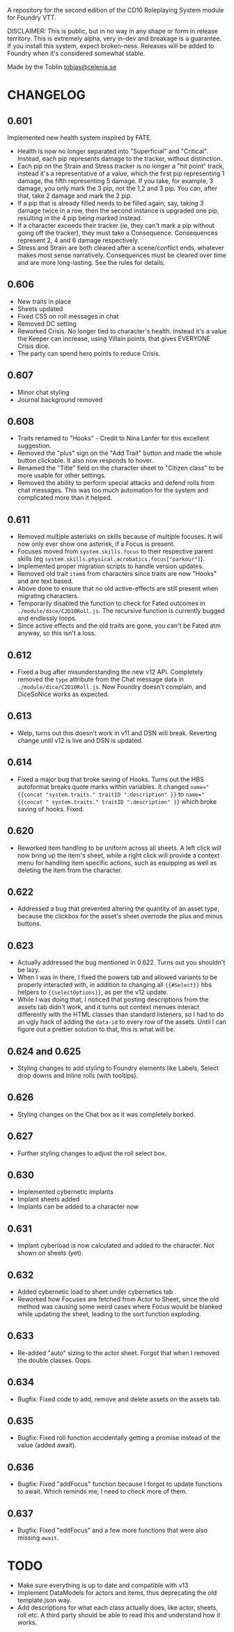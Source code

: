 A repository for the second edition of the CD10 Roleplaying System module for Foundry VTT.

DISCLAIMER:
This is public, but in no way in any shape or form in release territory. This is extremely alpha, very in-dev and breakage is a guarantee. If you install this system, expect broken-ness. Releases will be added to Foundry when it's considered somewhat stable.

Made by the Toblin
tobias@celenia.se

# CHANGELOG 
## 0.601
Implemented new health system inspired by FATE.
- Health is now no longer separated into "Superficial" and "Critical". Instead, each pip represents damage to the tracker, without  distinction. 
- Each pip on the Strain and Stress tracker is no longer a "hit point" track, instead it's a representative of a value, which the first pip representing 1 damage, the fifth representing 5 damage. If you take, for example, 3 damage, you only mark the 3 pip, not the 1,2 and 3 pip. You can, after that, take 2 damage and mark the 2 pip. 
- If a pip that is already filled needs to be filled again, say, taking 3 damage twice in a row, then the second instance is upgraded one pip, resulting in the 4 pip being marked instead.
- If a character exceeds their tracker (ie, they can't mark a pip without going off the tracker), they must take a Consequence. Consequences represent 2, 4 and 6 damage respectively.
- Stress and Strain are both cleared after a scene/conflict ends, whatever makes most sense narratively. Consequences must be cleared over time and are more long-lasting. See the rules for details.

## 0.606
- New traits in place
- Sheets updated
- Fixed CSS on roll messages in chat
- Removed DC setting
- Reworked Crisis. No longer tied to character's health. Instead it's a value the Keeper can increase, using Villain points, that gives EVERYONE Crisis dice. 
- The party can spend hero points to reduce Crisis.

## 0.607
- Minor chat styling
- Journal background removed

## 0.608
- Traits renamed to "Hooks" - Credit to Nina Lanfer for this excellent suggestion.
- Removed the "plus" sign on the "Add Trait" button and made the whole button clickable. It also now responds to hover.
- Renamed the "Title" field on the character sheet to "Citizen class" to be more usable for other settings.
- Removed the ability to perform special attacks and defend rolls from chat messages.  This was too much automation for the system and complicated more than it helped.

## 0.611
- Removed multiple asterisks on skills because of multiple focuses. It will now only ever show one asterisk, if a Focus is present.
- Focuses moved from `system.skills.focus` to their respective parent skills (eg `system.skills.physical.acrobatics.focus["parkour"]`).
- Implemented proper migration scripts to handle version updates.
- Removed old trait `item`s from characters since traits are now "Hooks" and are text based.
- Above done to ensure that no old active-effects are still present when migrating characters.
- Temporarily disabled the function to check for Fated outcomes in `./module/dice/C2D10Roll.js`. The recursive function is currently bugged and endlessly loops.
- Since active effects and the old traits are gone, you can't be Fated atm anyway, so this isn't a loss.

## 0.612
- Fixed a bug after misunderstanding the new v12 API. Completely removed the `type` attribute from the Chat message data in `./module/dice/C2D10Roll.js`. Now Foundry doesn't complain, and DiceSoNice works as expected.

## 0.613
- Welp, turns out this doesn't work in v11 and DSN will break. Reverting change until v12 is live and DSN is updated.

## 0.614
- Fixed a major bug that broke saving of Hooks. Turns out the HBS autoformat breaks quote marks within variables. It changed `name="{{concat "system.traits." traitID ".description" }}` to `name="{{concat " system.traits." traitID ".description" }}` which broke saving of hooks. Fixed.

## 0.620 
- Reworked item handling to be uniform across all sheets. A left click will now bring up the item's sheet, while a right click will provide a context menu for handling item specific actions, such as equipping as well as deleting the item from the character.

## 0.622
- Addressed a bug that prevented altering the quantity of an asset type, because the clickbox for the asset's sheet overrode the plus and minus buttons. 

## 0.623
- Actually addressed the bug mentioned in 0.622. Turns out you shouldn't be lazy. 
- When I was in there, I fixed the powers tab and allowed variants to be properly interacted with, in addition to changing all `{{#Select}}` hbs helpers to `{{selectOptions}}`, as per the v12 update.
- While I was doing that, I noticed that posting descriptions from the assets tab didn't work, and it turns out context menues interact differently with the HTML classes than standard listeners, so I had to do an ugly hack of adding the `data-id` to every row of the assets. Until I can figure out a prettier solution to that, this is what will be.

## 0.624 and 0.625
- Styling changes to add styling to Foundry elements like Labels, Select drop downs and Inline rolls (with tooltips). 

## 0.626
- Styling changes on the Chat box as it was completely borked.

## 0.627
- Further styling changes to adjust the roll select box.

## 0.630
- Implemented cybernetic implants
- Implant sheets added
- Implants can be added to a character now

## 0.631
- Implant cyberload is now calculated and added to the character. Not shown on sheets (yet).

## 0.632
- Added cybernetic load to sheet under cybernetics tab
- Reworked how Focuses are fetched from Actor to Sheet, since the old method was causing some weird cases where Focus would be blanked while updating the sheet, leading to the sort function exploding.

## 0.633
- Re-added "auto" sizing to the actor sheet. Forgot that when I removed the double classes. Oops.

## 0.634
- Bugfix: Fixed code to add, remove and delete assets on the assets tab.

## 0.635
- Bugfix: Fixed roll function accidentally getting a promise instead of the value (added await).

## 0.636
- Bugfix: Fixed "addFocus" function because I forgot to update functions to await. Which reminds me, I need to check more of them.

## 0.637
- Bugfix: Fixed "editFocus" and a few more functions that were also missing `await`.

# TODO
- Make sure everything is up to date and compatible with v13
- Implement DataModels for actors and items, thus deprecating the old template.json way.
- Add descriptions for what each class actually does, like actor, sheets, roll etc. A third party should be able to read this and understand how it works.
